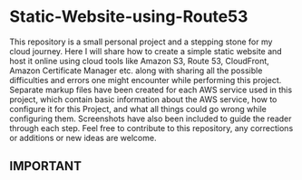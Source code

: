 # Static-Website-using-Route53
This repository is a small personal project and a stepping stone for my cloud journey. Here I will share how to create a simple static website and host it online using cloud tools like Amazon S3, Route 53, CloudFront, Amazon Certificate Manager etc. along with sharing all the possible difficulties and errors one might encounter while performing this project. Separate markup files have been created for each AWS service used in this project, which contain basic information about the AWS service, how to configure it for this Project, and what all things could go wrong while configuring them.
Screenshots have also been included to guide the reader through each step. Feel free to contribute to this repository, any corrections or additions or new ideas are welcome. 


## IMPORTANT

